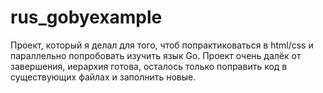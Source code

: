 # rus_gobyexample
Проект, который я делал для того, чтоб попрактиковаться в html/css и параллельно попробовать изучить язык Go.
Проект очень далёк от завершения, иерархия готова, осталось только поправить код в существующих файлах и заполнить новые.
